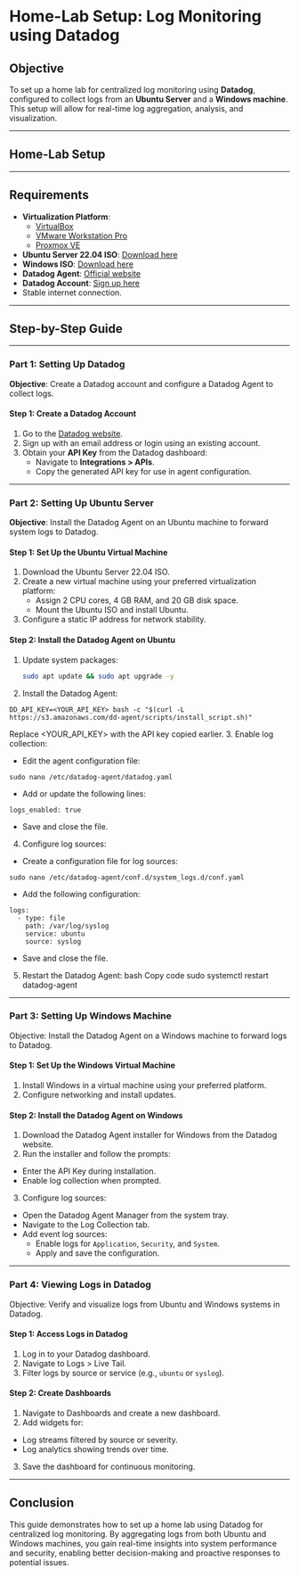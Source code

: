 # Home-Lab Setup: Log Monitoring using Datadog

## Objective
To set up a home lab for centralized log monitoring using **Datadog**, configured to collect logs from an **Ubuntu Server** and a **Windows machine**. This setup will allow for real-time log aggregation, analysis, and visualization.

---

## Home-Lab Setup


---

## Requirements
- **Virtualization Platform**:
  - [VirtualBox](https://www.virtualbox.org/)
  - [VMware Workstation Pro](https://www.vmware.com/products/workstation-pro.html)
  - [Proxmox VE](https://www.proxmox.com/en/proxmox-ve)
- **Ubuntu Server 22.04 ISO**: [Download here](https://releases.ubuntu.com/22.04/)
- **Windows ISO**: [Download here](https://www.microsoft.com/en-us/software-download/windows10)
- **Datadog Agent**: [Official website](https://www.datadoghq.com/)
- **Datadog Account**: [Sign up here](https://app.datadoghq.com/signup)
- Stable internet connection.

---

## Step-by-Step Guide
---
### Part 1: Setting Up Datadog
**Objective**: Create a Datadog account and configure a Datadog Agent to collect logs.

#### Step 1: Create a Datadog Account
1. Go to the [Datadog website](https://app.datadoghq.com/signup).
2. Sign up with an email address or login using an existing account.
3. Obtain your **API Key** from the Datadog dashboard:
   - Navigate to **Integrations > APIs**.
   - Copy the generated API key for use in agent configuration.

---

### Part 2: Setting Up Ubuntu Server
**Objective**: Install the Datadog Agent on an Ubuntu machine to forward system logs to Datadog.

#### Step 1: Set Up the Ubuntu Virtual Machine
1. Download the Ubuntu Server 22.04 ISO.
2. Create a new virtual machine using your preferred virtualization platform:
   - Assign 2 CPU cores, 4 GB RAM, and 20 GB disk space.
   - Mount the Ubuntu ISO and install Ubuntu.
3. Configure a static IP address for network stability.

#### Step 2: Install the Datadog Agent on Ubuntu
1. Update system packages:
   ```bash
   sudo apt update && sudo apt upgrade -y
   ```
2. Install the Datadog Agent:
```
DD_API_KEY=<YOUR_API_KEY> bash -c "$(curl -L https://s3.amazonaws.com/dd-agent/scripts/install_script.sh)"
```
Replace <YOUR_API_KEY> with the API key copied earlier.
3. Enable log collection:
- Edit the agent configuration file:
```
sudo nano /etc/datadog-agent/datadog.yaml
```
- Add or update the following lines:
```
logs_enabled: true
```
- Save and close the file.
4. Configure log sources:
- Create a configuration file for log sources:
```
sudo nano /etc/datadog-agent/conf.d/system_logs.d/conf.yaml
```
- Add the following configuration:
```
logs:
  - type: file
    path: /var/log/syslog
    service: ubuntu
    source: syslog
```
- Save and close the file.
5. Restart the Datadog Agent:
bash
Copy code
sudo systemctl restart datadog-agent
---
### Part 3: Setting Up Windows Machine
Objective: Install the Datadog Agent on a Windows machine to forward logs to Datadog.

#### Step 1: Set Up the Windows Virtual Machine
1. Install Windows in a virtual machine using your preferred platform.
2. Configure networking and install updates.
#### Step 2: Install the Datadog Agent on Windows
1. Download the Datadog Agent installer for Windows from the Datadog website.
2. Run the installer and follow the prompts:
- Enter the API Key during installation.
- Enable log collection when prompted.
3. Configure log sources:
- Open the Datadog Agent Manager from the system tray.
- Navigate to the Log Collection tab.
- Add event log sources:
   - Enable logs for `Application`, `Security`, and `System`.
   - Apply and save the configuration.
 
---
### Part 4: Viewing Logs in Datadog
Objective: Verify and visualize logs from Ubuntu and Windows systems in Datadog.

#### Step 1: Access Logs in Datadog
1. Log in to your Datadog dashboard.
2. Navigate to Logs > Live Tail.
3. Filter logs by source or service (e.g., `ubuntu` or `syslog`).
#### Step 2: Create Dashboards
1. Navigate to Dashboards and create a new dashboard.
2. Add widgets for:
- Log streams filtered by source or severity.
- Log analytics showing trends over time.
3. Save the dashboard for continuous monitoring.
---
## Conclusion
This guide demonstrates how to set up a home lab using Datadog for centralized log monitoring. By aggregating logs from both Ubuntu and Windows machines, you gain real-time insights into system performance and security, enabling better decision-making and proactive responses to potential issues.
